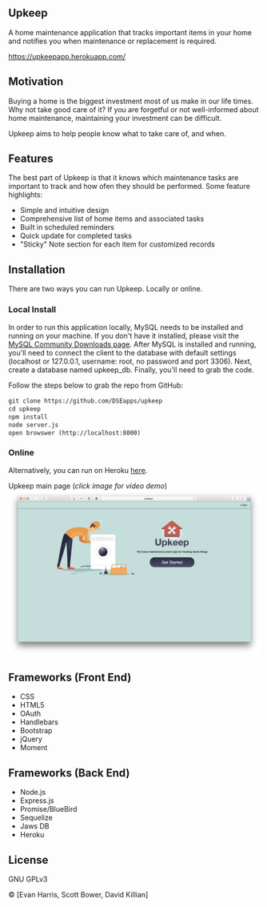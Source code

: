 ## Upkeep
A home maintenance application that tracks important items in your home and notifies you when maintenance or replacement is required.

https://upkeepapp.herokuapp.com/

## Motivation
Buying a home is the biggest investment most of us make in our life times. Why not take good care of it? If you are forgetful or not well-informed about home maintenance, maintaining your investment can be difficult.

Upkeep aims to help people know what to take care of, and when.

## Features
The best part of Upkeep is that it knows which maintenance tasks are important to track and how ofen they should be performed.  Some feature highlights:
 * Simple and intuitive design
 * Comprehensive list of home items and associated tasks
 * Built in scheduled reminders
 * Quick update for completed tasks
 * "Sticky" Note section for each item for customized records

## Installation

There are two ways you can run Upkeep.  Locally or online.

### Local Install
In order to run this application locally, MySQL needs to be installed and running on your machine.  If you don't have it installed, please visit the [MySQL Community Downloads page](https://dev.mysql.com/downloads/).  After MySQL is installed and running, you'll need to connect the client to the database with default settings (localhost or 127.0.0.1, username: root, no password and port 3306).  Next, create a database named upkeep_db.  Finally, you'll need to grab the code.


Follow the steps below to grab the repo from GitHub:
```
git clone https://github.com/DSEapps/upkeep
cd upkeep
npm install
node server.js
open browswer (http://localhost:8000)
```

### Online
Alternatively, you can run on Heroku [here](https://upkeepapp.herokuapp.com).

Upkeep main page (*click image for video demo*)
 [![Watch the video](/public/images/index.jpeg)](https://youtu.be/WEyPEk8pmXg)


## Frameworks (Front End)
* CSS
* HTML5
* OAuth
* Handlebars
* Bootstrap
* jQuery
* Moment

## Frameworks (Back End)
* Node.js
* Express.js
* Promise/BlueBird
* Sequelize
* Jaws DB
* Heroku

## License
GNU GPLv3

© [Evan Harris, Scott Bower, David Killian]